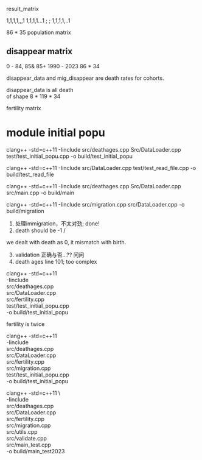 result_matrix

1,1,1,1,,,1
1,1,1,1...1
;
;
1,1,1,1,..1

86 * 35 population matrix  

## disappear matrix 

0 - 84, 85& 85+
1990 - 2023
86 * 34 


disappear_data and mig_disappear are death rates for cohorts. 

disappear_data is all death  
of shape 8 * 119 * 34


fertility matrix 

# module initial popu
clang++ -std=c++11 -Iinclude src/deathages.cpp Src/DataLoader.cpp test/test_initial_popu.cpp -o build/test_initial_popu

clang++ -std=c++11 -Iinclude src/DataLoader.cpp test/test_read_file.cpp -o build/test_read_file


clang++ -std=c++11 -Iinclude src/deathages.cpp Src/DataLoader.cpp src/main.cpp -o build/main

clang++ -std=c++11 -Iinclude src/migration.cpp src/DataLoader.cpp  -o build/migration






1. 处理immigration，不太对劲; done!
2. death should be -1 / 

we dealt with death as 0, it mismatch with birth. 

3. validation 正确与否...?? 问问
3. death ages line 101; too complex




clang++ -std=c++11 \
    -Iinclude \
    src/deathages.cpp \
    src/DataLoader.cpp \
    src/fertility.cpp \
    test/test_initial_popu.cpp \
    -o build/test_initial_popu



fertility is twice


clang++ -std=c++11 \
    -Iinclude \
    src/deathages.cpp \
    src/DataLoader.cpp \
    src/fertility.cpp \
    src/migration.cpp\
    test/test_initial_popu.cpp \
    -o build/test_initial_popu




clang++ -std=c++11 \    
-Iinclude \
src/deathages.cpp \
src/DataLoader.cpp \
src/fertility.cpp \
src/migration.cpp \
src/utils.cpp \
src/validate.cpp \
src/main_test.cpp \
-o build/main_test2023
